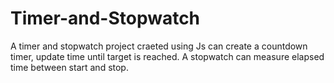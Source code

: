 # Timer-and-Stopwatch
A timer and stopwatch project craeted using Js can create a countdown timer, update time until target is reached. A stopwatch can  measure elapsed time between start and stop.
